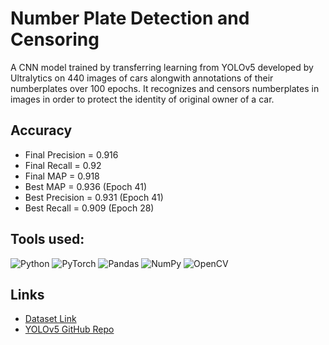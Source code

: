 # Number Plate Detection and Censoring

A CNN model trained by transferring learning from YOLOv5 developed by Ultralytics on 440 images of cars alongwith annotations of their numberplates over 100 epochs. It recognizes and censors numberplates in images in order to protect the identity of original owner of a car.

## Accuracy

* Final Precision = 0.916
* Final Recall = 0.92
* Final MAP = 0.918
* Best MAP = 0.936 (Epoch 41)
* Best Precision = 0.931 (Epoch 41)
* Best Recall = 0.909 (Epoch 28)

## Tools used:
![Python](https://img.shields.io/badge/Python-FFD43B?style=for-the-badge&logo=python&logoColor=blue)
![PyTorch](https://img.shields.io/badge/PyTorch-EE4C2C?style=for-the-badge&logo=PyTorch&logoColor=white)
![Pandas](https://img.shields.io/badge/Pandas-2C2D72?style=for-the-badge&logo=pandas&logoColor=white)
![NumPy](https://img.shields.io/badge/Numpy-777BB4?style=for-the-badge&logo=numpy&logoColor=white)
![OpenCV](https://img.shields.io/badge/OpenCV-27338e?style=for-the-badge&logo=OpenCV&logoColor=white)

## Links

* [Dataset Link](https://www.kaggle.com/datasets/andrewmvd/car-plate-detection)
* [YOLOv5 GitHub Repo](https://github.com/ultralytics/yolov5)
